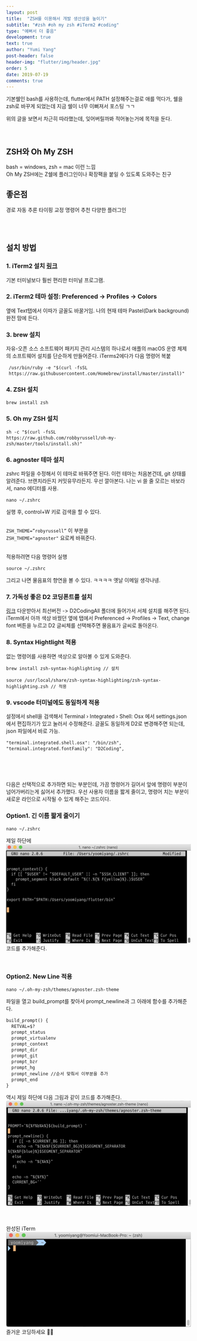 ```yaml
---
layout: post
title:  "ZSH를 이용해서 개발 생산성을 높이기"
subtitle: "#zsh #oh my zsh #iTerm2 #coding"
type: "예뻐서 더 좋음"
development: true
text: true
author: "Yumi Yang"
post-header: false
header-img: "flutter/img/header.jpg"
order: 5
date: 2019-07-19
comments: true
---
```



기본쉘인 bash를 사용하는데, flutter에서 PATH 설정해주는걸로 애를 먹다가, 쉘을 zsh로 바꾸게 되었는데 지금 쉘이 너무 이뻐져서 포스팅 ㄱㄱ

위의 글을 보면서 차근히 따라했는데, 잊어버릴까봐 적어놓는거에 목적을 둔다.
<br/><br/><br/>


## ZSH와 Oh My ZSH
bash = windows, zsh = mac 이런 느낌<br/>
Oh My ZSH에는 Z쉘에 플러그인이나 확장팩을 붙일 수 있도록 도와주는 친구

## 좋은점
경로 자동 추론
타이핑 교정
명령어 추천
다양한 플러그인

<br/><br/>

## 설치 방법

### 1. iTerm2 설치 [링크](https://www.iterm2.com/?source=post_page---------------------------)
기본 터미널보다 훨씬 편리한 터미널 프로그램.

### 2. iTerm2 테마 설정: Preferenced -> Profiles ->  Colors
옆에 Text탭에서 이따가 글꼴도 바꿀거임.
나의 현재 테마 Pastel(Dark background) 완전 맘에 든다.

### 3. brew 설치 
자유-오픈 소스 소프트웨어 패키지 관리 시스템의 하나로서 애플의 macOS 운영 체제의 소프트웨어 설치를 단순하게 만들어준다.
iTerms2에다가 다음 명령어 복붙

```
 /usr/bin/ruby -e "$(curl -fsSL 
 https://raw.githubusercontent.com/Homebrew/install/master/install)" 
 ```

### 4. ZSH 설치
```
brew install zsh
```

### 5. Oh my ZSH 설치
```
sh -c "$(curl -fsSL 
https://raw.github.com/robbyrussell/oh-my-zsh/master/tools/install.sh)"
```

### 6. agnoster 테마 설치

zshrc 파일을 수정해서 이 테마로 바꿔주면 된다. 이런 테마는 처음본건데, git 상태를 알려준다. 브랜치라든지 커밋유무라든지. 우선 깔아본다.
나는 vi 쓸 줄 모르는 바보라서, nano 에디터를 사용.
``` 
nano ~/.zshrc
```
실행 후, control+W 키로 검색을 할 수 있다. <br/><br/>

`ZSH_THEME=”robyrussell”` 이 부분을<br/>
`ZSH_THEME="agnoster"` 요로케 바꿔준다.
<br/><br/>

적용하려면 다음 명령어 실행
```
source ~/.zshrc
```

그리고 나면 물음표의 향연을 볼 수 있다. ㅋㅋㅋㅋ 옛날 이메일 생각나넹.
<br/>
### 7. 가독성 좋은 D2 코딩폰트를 설치
[링크](https://github.com/naver/d2codingfont) 다운받아서 최선버전 -> D2CodingAll 폴더에 들어가서 서체 설치를 해주면 된다.
iTerm에서 아까 색상 바꿨던 옆에 탭에서 Preferenced -> Profiles ->  Text, change font 버튼을 누르고 D2 글씨체를 선택해주면 물음표가 글씨로 돌아온다.



### 8. Syntax Hightlight 적용
없는 명령어를 사용하면 색상으로 알아볼 수 있게 도와준다.
```
brew install zsh-syntax-highlighting // 설치

source /usr/local/share/zsh-syntax-highlighting/zsh-syntax-highlighting.zsh // 적용
```


### 9. vscode 터미널에도 동일하게 적용
설정에서 shell을 검색해서 
Terminal › Integrated › Shell: Osx 에서 settings.json에서 편집하기가 있고 눌러서 수정해준다.
글꼴도 동일하게 D2로 변경해주면 되는데, json 파일에서 바로 가능.
```
"terminal.integrated.shell.osx": "/bin/zsh",
"terminal.integrated.fontFamily": "D2Coding",
```

<br/><br/><br/>



다음은 선택적으로 추가하면 되는 부분인데, 가끔 명령어가 길어서 앞에 명령이 부분이 넘어가버리는게 싫어서 추가했다.
우선 사용자 이름을 짧게 줄이고, 명령어 치는 부분이 새로운 라인으로 시작될 수 있게 해주는 코드이다.


### Option1. 긴 이름 짧게 줄이기
``` 
nano ~/.zshrc
```

제일 하단에
![prom](img/prom.png)
코드를 추가해준다.

<br/>

### Option2. New Line 적용
```
nano ~/.oh-my-zsh/themes/agnoster.zsh-theme
```
파일을 열고 build_prompt를 찾아서 prompt_newline과 그 아래에 함수를 추가해준다.
```
build_prompt() {
  RETVAL=$?
  prompt_status
  prompt_virtualenv
  prompt_context
  prompt_dir
  prompt_git
  prompt_bzr
  prompt_hg
  prompt_newline //순서 맞춰서 이부분을 추가 
  prompt_end
}
```

역시 제일 하단에 다음 그림과 같이 코드를 추가해준다.
![prom1](img/prom1.png)

<br/><br/>
완성된 iTerm
![prom2](img/prom2.png)
즐거운 코딩하세요 👍🏻